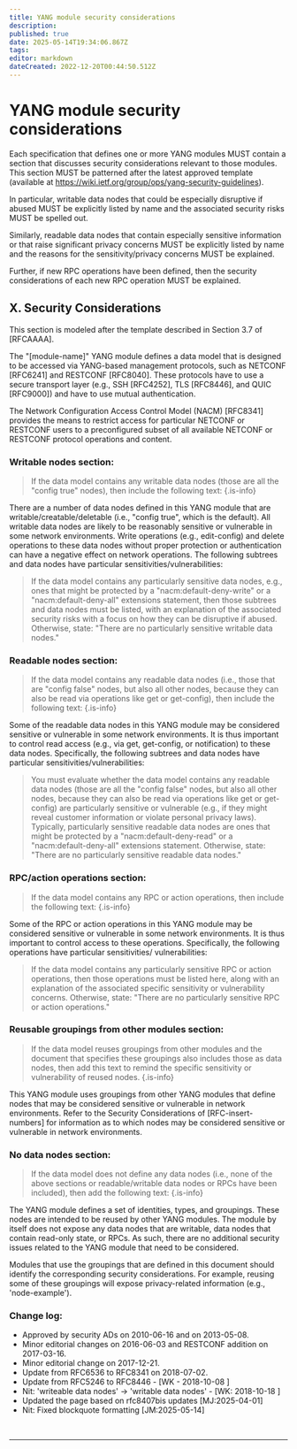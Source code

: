 ```yaml
---
title: YANG module security considerations
description: 
published: true
date: 2025-05-14T19:34:06.867Z
tags: 
editor: markdown
dateCreated: 2022-12-20T00:44:50.512Z
---
```


# YANG module security considerations
  

Each specification that defines one or more YANG modules MUST contain a section that discusses security considerations relevant to those modules. This section MUST be patterned after the latest approved template (available at https://wiki.ietf.org/group/ops/yang-security-guidelines).

In particular, writable data nodes that could be especially disruptive if abused MUST be explicitly listed by name and the associated security risks MUST be spelled out.

Similarly, readable data nodes that contain especially sensitive information or that raise significant privacy concerns MUST be explicitly listed by name and the reasons for the sensitivity/privacy concerns MUST be explained.

Further, if new RPC operations have been defined, then the security considerations of each new RPC operation MUST be explained.

## X.  Security Considerations

This section is modeled after the template described in Section 3.7 of [RFCAAAA].

The "[module-name]" YANG module defines a data model that is designed to be accessed via YANG-based management protocols, such as NETCONF [RFC6241] and RESTCONF [RFC8040]. These protocols have to use a secure transport layer (e.g., SSH [RFC4252], TLS [RFC8446], and QUIC [RFC9000]) and have to use mutual authentication.

The Network Configuration Access Control Model (NACM) [RFC8341] provides the means to restrict access for particular NETCONF or RESTCONF users to a preconfigured subset of all available NETCONF or RESTCONF protocol operations and content.

### Writable nodes section:

> If the data model contains any writable data nodes (those are all the "config true" nodes), then include the following text:
{.is-info}

There are a number of data nodes defined in this YANG module that are writable/creatable/deletable (i.e., "config true", which is the default).  All writable data nodes are likely to be reasonably sensitive or vulnerable in some network environments.  Write operations (e.g., edit-config) and delete operations to these data nodes without proper protection or authentication can have a negative effect on network operations.  The following subtrees and data nodes have particular sensitivities/vulnerabilities:

> If the data model contains any particularly sensitive data nodes, e.g., ones that might be protected by a "nacm:default-deny-write" or a "nacm:default-deny-all" extensions statement, then those subtrees and data nodes must be listed, with an explanation of the associated security risks with a focus on how they can be disruptive if abused. Otherwise, state:
> "There are no particularly sensitive writable data nodes."
<!-- {blockquote:.is-info} -->

### Readable nodes section:
> If the data model contains any readable data nodes (i.e., those that are "config false" nodes, but also all other nodes, because they can also be read via operations like get or get-config), then include the following text:
{.is-info}

Some of the readable data nodes in this YANG module may be considered sensitive or vulnerable in some network environments.  It is thus important to control read access (e.g., via get, get-config, or notification) to these data nodes. Specifically, the following subtrees and data nodes have particular sensitivities/vulnerabilities:

> You must evaluate whether the data model contains any readable data nodes (those are all the "config false" nodes, but also all other nodes, because they can also be read via operations like get or get-config) are particularly sensitive or vulnerable (e.g., if they might reveal customer information or violate personal privacy laws). Typically, particularly sensitive readable data nodes are ones that might be protected by a "nacm:default-deny-read" or a "nacm:default-deny-all" extensions statement. Otherwise, state: 
> "There are no particularly sensitive readable data nodes."
<!-- {blockquote:.is-info} -->


### RPC/action operations section:
> If the data model contains any RPC or action operations, then include the following text:
{.is-info}

Some of the RPC or action operations in this YANG module may be considered sensitive or vulnerable in some network environments. It is thus important to control access to these operations. Specifically, the following operations have particular sensitivities/ vulnerabilities:

> If the data model contains any particularly sensitive RPC or action operations, then those operations must be listed here, along with an explanation of the associated specific sensitivity or vulnerability concerns. Otherwise, state: 
>"There are no particularly sensitive RPC or action operations."
<!-- {blockquote:.is-info} -->


### Reusable groupings from other modules section:
> If the data model reuses groupings from other modules and the document that specifies these groupings also includes those as data nodes, then add this text to remind the specific sensitivity or vulnerability of reused nodes.
{.is-info}

This YANG module uses groupings from other YANG modules that define nodes that may be considered sensitive or vulnerable in network environments. Refer to the Security Considerations of [RFC-insert-numbers] for information as to which nodes may be considered sensitive or vulnerable in network environments.

### No data nodes section:
> If the data model does not define any data nodes (i.e., none of the above sections or readable/writable data nodes or RPCs have been included), then add the following text:
{.is-info}

The YANG module defines a set of identities, types, and groupings. These nodes are intended to be reused by other YANG modules. The module by itself does not expose any data nodes that are writable, data nodes that contain read-only state, or RPCs. As such, there are no additional security issues related to the YANG module that need to be considered.

Modules that use the groupings that are defined in this document should identify the corresponding security considerations. For example, reusing some of these groupings will expose privacy-related information (e.g., 'node-example').



### Change log:
  * Approved by security ADs on 2010-06-16 and on 2013-05-08.
  * Minor editorial changes on 2016-06-03 and RESTCONF addition on 2017-03-16.
  * Minor editorial change on 2017-12-21.
  * Update from RFC6536 to RFC8341 on 2018-07-02.
  * Update from RFC5246 to RFC8446 - [WK - 2018-10-08 ]
  * Nit: 'writeable data nodes' -> 'writable data nodes' - [WK: 2018-10-18 ] 
  * Updated the page based on rfc8407bis updates [MJ:2025-04-01]
  * Nit: Fixed blockquote formatting [JM:2025-05-14]
  
  

&nbsp;
&nbsp;
&nbsp;

---